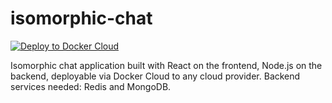 # isomorphic-chat 
[![Deploy to Docker Cloud](https://files.cloud.docker.com/images/deploy-to-dockercloud.svg)](https://cloud.docker.com/stack/deploy/)

Isomorphic chat application built with React on the frontend, Node.js on the backend, deployable via Docker Cloud to any cloud provider. Backend services needed: Redis and MongoDB.
